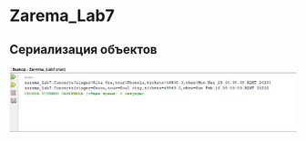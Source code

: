 # Zarema_Lab7
## Сериализация объектов
![Снимок](https://github.com/zzoasis/Zarema_Lab7/blob/master/Снимок.PNG)
